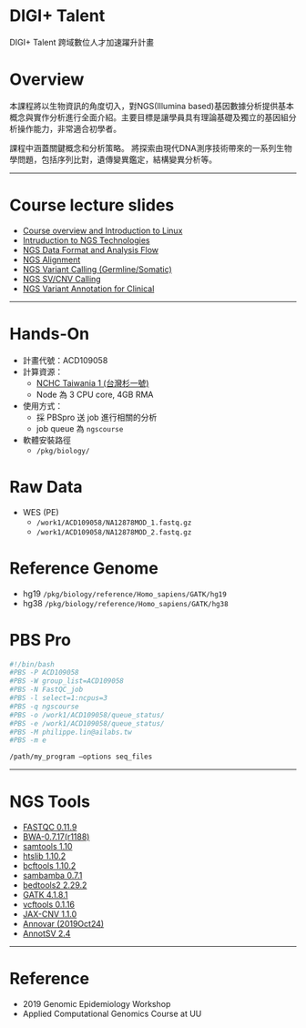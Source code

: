 # DIGI+ Talent
DIGI+ Talent 跨域數位人才加速躍升計畫

# Overview
本課程將以生物資訊的角度切入，對NGS(Illumina based)基因數據分析提供基本概念與實作分析進行全面介紹。主要目標是讓學員具有理論基礎及獨立的基因組分析操作能力，非常適合初學者。

課程中涵蓋關鍵概念和分析策略。 將探索由現代DNA測序技術帶來的一系列生物學問題，包括序列比對，遺傳變異鑑定，結構變異分析等。

---
# Course lecture slides

* [Course overview and Introduction to Linux]()
* [Intruduction to NGS Technologies](https://drive.google.com/file/d/1u8d6LMQPdOwSFaGVGNuHVRQh7q-oV9EN/view?usp=sharing) 
* [NGS Data Format and Analysis Flow](https://drive.google.com/file/d/1A4XnqRie_LCTDsX1sODGN9iYRjbKh9_L/view?usp=sharing)
* [NGS Alignment](https://drive.google.com/file/d/1FbeqmzRTYNkJFcTEW3rYTQpIFn2UByYm/view?usp=sharing)
* [NGS Variant Calling (Germline/Somatic)](https://drive.google.com/file/d/1u4p8NkIpfkTwHYOSM76YjrzlxdmpWeRA/view?usp=sharing)
* [NGS SV/CNV Calling](https://drive.google.com/file/d/1XZ3XGRrp244YCWWV72SQB9meSZKVegB4/view?usp=sharing)
* [NGS Variant Annotation for Clinical](https://drive.google.com/file/d/1JpceLlJ8PZlV4LZk0SGBlX2bhKPBqKj_/view?usp=sharing)

---
# Hands-On

* 計畫代號：ACD109058
* 計算資源：
  * [NCHC Taiwania 1 (台灣杉一號)](https://iservice.nchc.org.tw/)
  * Node 為 3 CPU core, 4GB RMA
* 使用方式：
  * 採 PBSpro 送 job 進行相關的分析
  * job queue 為 `ngscourse`
* 軟體安裝路徑
  * `/pkg/biology/`

# Raw Data
* WES (PE)
  * `/work1/ACD109058/NA12878MOD_1.fastq.gz`
  * `/work1/ACD109058/NA12878MOD_2.fastq.gz`

# Reference Genome
* hg19 `/pkg/biology/reference/Homo_sapiens/GATK/hg19`
* hg38 `/pkg/biology/reference/Homo_sapiens/GATK/hg38`

# PBS Pro

```bash
#!/bin/bash
#PBS -P ACD109058
#PBS -W group_list=ACD109058
#PBS -N FastQC_job
#PBS -l select=1:ncpus=3
#PBS -q ngscourse
#PBS -o /work1/ACD109058/queue_status/
#PBS -e /work1/ACD109058/queue_status/
#PBS -M philippe.lin@ailabs.tw
#PBS -m e

/path/my_program –options seq_files
```

---
# NGS Tools

* [FASTQC 0.11.9](https://www.bioinformatics.babraham.ac.uk/projects/download.html#fastqc)
* [BWA-0.7.17(r1188)](https://github.com/lh3/bwa)
* [samtools 1.10](https://github.com/samtools/samtools)
* [htslib 1.10.2](https://github.com/samtools/htslib)
* [bcftools 1.10.2](https://github.com/samtools/bcftools)
* [sambamba 0.7.1](https://github.com/biod/sambamba)
* [bedtools2 2.29.2](https://github.com/arq5x/bedtools2)
* [GATK 4.1.8.1](https://github.com/broadinstitute/gatk/releases)
* [vcftools 0.1.16](https://github.com/vcftools/vcftools)
* [JAX-CNV 1.1.0](https://github.com/wanpinglee/JAX-CNV)
* [Annovar (2019Oct24)](https://doc-openbio.readthedocs.io/projects/annovar/en/latest/user-guide/download/)
* [AnnotSV 2.4](https://lbgi.fr/AnnotSV/downloads)

---
# Reference

* 2019 Genomic Epidemiology Workshop
* Applied Computational Genomics Course at UU